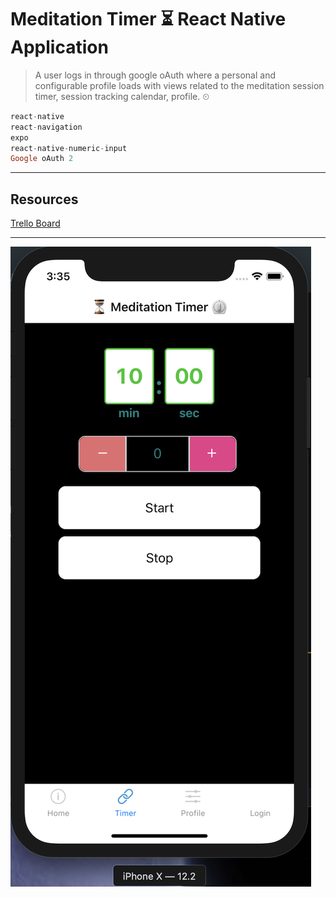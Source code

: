 # Meditation Timer ⏳ React Native Application

> A user logs in through google oAuth where a personal and configurable profile loads with views related to the meditation session timer, session tracking calendar, profile. ⏲

```haskell
react-native
react-navigation
expo
react-native-numeric-input
Google oAuth 2
```

---

## Resources

[Trello Board](https://trello.com/b/mEUYefim/med-timer-native-app)

---

![Basic Timer Dev Layout](./assets/images/wireframBasic.png "Basic Timer Dev Layout")

```

```
